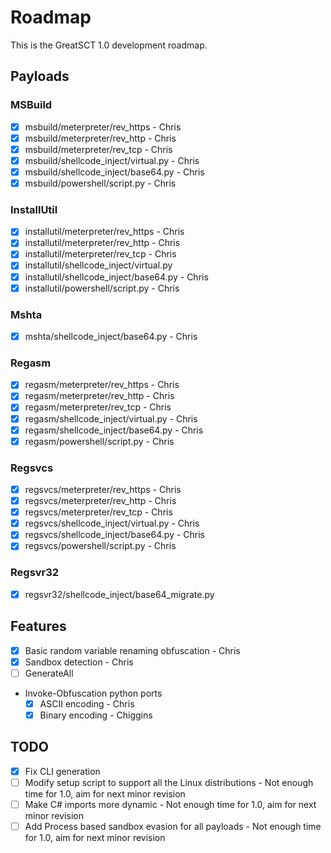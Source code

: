 # Roadmap
This is the GreatSCT 1.0 development roadmap.

## Payloads

### MSBuild
- [x] msbuild/meterpreter/rev_https - Chris
- [x] msbuild/meterpreter/rev_http - Chris
- [x] msbuild/meterpreter/rev_tcp - Chris
- [x] msbuild/shellcode_inject/virtual.py - Chris
- [x] msbuild/shellcode_inject/base64.py - Chris
- [x] msbuild/powershell/script.py - Chris

### InstallUtil
- [x] installutil/meterpreter/rev_https - Chris
- [x] installutil/meterpreter/rev_http - Chris
- [x] installutil/meterpreter/rev_tcp - Chris
- [x] installutil/shellcode_inject/virtual.py
- [x] installutil/shellcode_inject/base64.py - Chris
- [x] installutil/powershell/script.py - Chris

### Mshta
- [x] mshta/shellcode_inject/base64.py - Chris

### Regasm
- [x] regasm/meterpreter/rev_https - Chris
- [x] regasm/meterpreter/rev_http - Chris
- [x] regasm/meterpreter/rev_tcp - Chris
- [x] regasm/shellcode_inject/virtual.py - Chris
- [x] regasm/shellcode_inject/base64.py - Chris
- [x] regasm/powershell/script.py - Chris

### Regsvcs
- [x] regsvcs/meterpreter/rev_https - Chris
- [x] regsvcs/meterpreter/rev_http - Chris
- [x] regsvcs/meterpreter/rev_tcp - Chris
- [x] regsvcs/shellcode_inject/virtual.py - Chris
- [x] regsvcs/shellcode_inject/base64.py - Chris
- [x] regsvcs/powershell/script.py - Chris

### Regsvr32
- [x] regsvr32/shellcode_inject/base64_migrate.py

## Features

- [x] Basic random variable renaming obfuscation - Chris
- [x] Sandbox detection - Chris
- [ ] GenerateAll
- Invoke-Obfuscation python ports
    + [x] ASCII encoding - Chris
    + [x] Binary encoding - Chiggins

## TODO
- [x] Fix CLI generation
- [ ] Modify setup script to support all the Linux distributions - Not enough time for 1.0, aim for next minor revision
- [ ] Make C# imports more dynamic - Not enough time for 1.0, aim for next minor revision
- [ ] Add Process based sandbox evasion for all payloads - Not enough time for 1.0, aim for next minor revision
